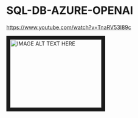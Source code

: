 # SQL-DB-AZURE-OPENAI

https://www.youtube.com/watch?v=TnaRV53I89c


<a href="http://www.youtube.com/watch?feature=player_embedded&v=TnaRV53I89c
" target="_blank"><img src="http://img.youtube.com/vi/TnaRV53I89c/0.jpg" 
alt="IMAGE ALT TEXT HERE" width="240" height="180" border="10" /></a>
